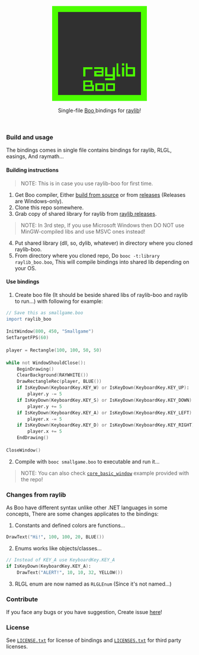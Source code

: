 <div align="center">
	<img src="raylib-boo.png" width="256", height="256"><br>
	<p>Single-file <a href="http://boo-language.github.io/">Boo </a>bindings for <a href="https://www.raylib.com">raylib</a>!</p>
</div>
<br>

### Build and usage

The bindings comes in single file contains bindings for raylib, RLGL, easings, And raymath...

#### Building instructions

> NOTE: This is in case you use raylib-boo for first time.

1. Get Boo compiler, Either [build from source](https://github.com/boo-lang/boo#build-tools) or from [releases](https://github.com/boo-lang/boo/releases) (Releases are Windows-only).
2. Clone this repo somewhere.
3. Grab copy of shared library for raylib from [raylib releases](https://github.com/raysan5/raylib/releases).

> NOTE: In 3rd step, If you use Microsoft Windows then DO NOT use MinGW-compiled libs and use MSVC ones instead!

4. Put shared library (dll, so, dylib, whatever) in directory where you cloned raylib-boo.
5. From directory where you cloned repo, Do `booc -t:library raylib_boo.boo`, This will compile bindings into shared lib depending on your OS.

#### Use bindings

1. Create boo file (It should be beside shared libs of raylib-boo and raylib to run...) with following for example:

```boo
// Save this as smallgame.boo
import raylib_boo

InitWindow(800, 450, "Smallgame")
SetTargetFPS(60)

player = Rectangle(100, 100, 50, 50)

while not WindowShouldClose():
	BeginDrawing()
	ClearBackground(RAYWHITE())
	DrawRectangleRec(player, BLUE())
	if IsKeyDown(KeyboardKey.KEY_W) or IsKeyDown(KeyboardKey.KEY_UP):
		player.y -= 5
	if IsKeyDown(KeyboardKey.KEY_S) or IsKeyDown(KeyboardKey.KEY_DOWN):
		player.y += 5
	if IsKeyDown(KeyboardKey.KEY_A) or IsKeyDown(KeyboardKey.KEY_LEFT):
		player.x -= 5
	if IsKeyDown(KeyboardKey.KEY_D) or IsKeyDown(KeyboardKey.KEY_RIGHT):
		player.x += 5
	EndDrawing()

CloseWindow()
```

2. Compile with `booc smallgame.boo` to executable and run it...

> NOTE: You can also check [`core_basic_window`](https://github.com/Rabios/raylib-boo/blob/master/core_basic_window.boo) example provided with the repo!

### Changes from raylib

As Boo have different syntax unlike other .NET languages in some concepts, There are some changes applicates to the bindings:

1. Constants and defined colors are functions...

```boo
DrawText("Hi!", 100, 100, 20, BLUE())
```

2. Enums works like objects/classes...

```boo
// Instead of KEY_A use KeyboardKey.KEY_A
if IsKeyDown(KeyboardKey.KEY_A):
	DrawText("ALERT!", 10, 10, 32, YELLOW())
```

3. RLGL enum are now named as `RLGLEnum` (Since it's not named...)

### Contribute

If you face any bugs or you have suggestion, Create issue [here](https://github.com/Rabios/raylib-boo/issues/new)!

### License

See [`LICENSE.txt`](https://github.com/Rabios/raylib-boo/blob/master/LICENSE.txt) for license of bindings and [`LICENSES.txt`](https://github.com/Rabios/raylib-boo/blob/master/LICENSES.txt) for third party licenses.
